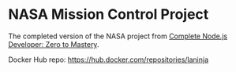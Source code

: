 # NASA Mission Control Project

The completed version of the NASA project from [Complete Node.js Developer: Zero to Mastery](https://academy.zerotomastery.io/a/aff_jqtq5631/external?affcode=441520_1jw4f2ay).

Docker Hub repo: https://hub.docker.com/repositories/laninja
